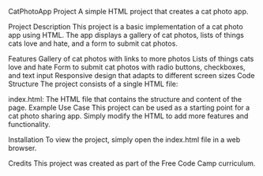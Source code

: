 CatPhotoApp Project
A simple HTML project that creates a cat photo app.

Project Description
This project is a basic implementation of a cat photo app using HTML. The app displays a gallery of cat photos, lists of things cats love and hate, and a form to submit cat photos.

Features
Gallery of cat photos with links to more photos
Lists of things cats love and hate
Form to submit cat photos with radio buttons, checkboxes, and text input
Responsive design that adapts to different screen sizes
Code Structure
The project consists of a single HTML file:

index.html: The HTML file that contains the structure and content of the page.
Example Use Case
This project can be used as a starting point for a cat photo sharing app. Simply modify the HTML to add more features and functionality.

Installation
To view the project, simply open the index.html file in a web browser.

Credits
This project was created as part of the Free Code Camp curriculum.
